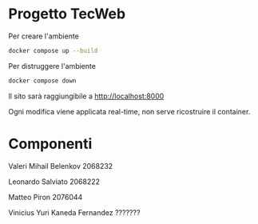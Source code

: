 # Progetto TecWeb

Per creare l'ambiente
```bash
docker compose up --build
```

Per distruggere l'ambiente
```bash
docker compose down
```

Il sito sarà raggiungibile a [http://localhost:8000](http://localhost:8000)

Ogni modifica viene applicata real-time, non serve ricostruire il container.

# Componenti

Valeri Mihail Belenkov 2068232

Leonardo Salviato 2068222

Matteo Piron 2076044

Vinicius Yuri Kaneda Fernandez ???????
